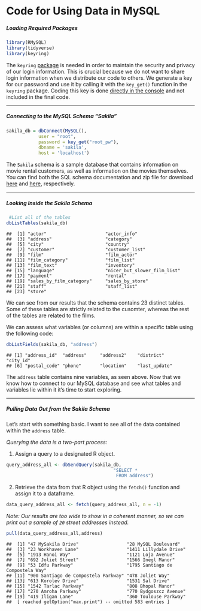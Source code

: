 Code for Using Data in MySQL
================

##### *Loading Required Packages*

``` r
library(RMySQL)
library(tidyverse)
library(keyring)
```

The `keyring`
[package](https://www.r-bloggers.com/how-to-hide-a-password-in-r-with-the-keyring-package/)
is needed in order to maintain the security and privacy of our login
information. This is crucial because we do not want to share login
information when we distribute our code to others. We generate a key for
our password and use it by calling it with the `key_get()` function in
the `keyring` package. Coding this key is done [directly in the
console](https://www.infoworld.com/article/3320999/r-tip-keep-your-passwords-and-tokens-secure-with-the-keyring-package.html)
and not included in the final code.

-----

##### *Connecting to the MySQL Schema “Sakila”*

``` r
sakila_db = dbConnect(MySQL(),
            user = "root",
            password = key_get("root_pw"),
            dbname = 'sakila',
            host = 'localhost')
```

The `Sakila` schema is a sample database that contains information on
movie rental customers, as well as information on the movies themselves.
You can find both the SQL schema documentation and zip file for download
[here](https://dev.mysql.com/doc/sakila/en/) and
[here](https://downloads.mysql.com/docs/sakila-db.zip), respectively.

-----

##### *Looking Inside the Sakila Schema*

``` r
 #List all of the tables
dbListTables(sakila_db)
```

    ##  [1] "actor"                      "actor_info"                
    ##  [3] "address"                    "category"                  
    ##  [5] "city"                       "country"                   
    ##  [7] "customer"                   "customer_list"             
    ##  [9] "film"                       "film_actor"                
    ## [11] "film_category"              "film_list"                 
    ## [13] "film_text"                  "inventory"                 
    ## [15] "language"                   "nicer_but_slower_film_list"
    ## [17] "payment"                    "rental"                    
    ## [19] "sales_by_film_category"     "sales_by_store"            
    ## [21] "staff"                      "staff_list"                
    ## [23] "store"

We can see from our results that the schema contains 23 distinct tables.
Some of these tables are strictly related to the cusomter, whereas the
rest of the tables are related to the films.

We can assess what variables (or columns) are within a specific table
using the following code:

``` r
dbListFields(sakila_db, "address")
```

    ## [1] "address_id"  "address"     "address2"    "district"    "city_id"    
    ## [6] "postal_code" "phone"       "location"    "last_update"

The `address` table contains nine variables, as seen above. Now that we
know how to connect to our MySQL database and see what tables and
variables lie within it it’s time to start exploring.

-----

##### *Pulling Data Out from the Sakila Schema*

Let’s start with something basic. I want to see all of the data
contained within the `address` table.

*Querying the data is a two-part process:*

1.  Assign a query to a designated R object.

<!-- end list -->

``` r
query_address_all <- dbSendQuery(sakila_db, 
                                        "SELECT *
                                         FROM address")
```

2.  Retrieve the data from that R object using the `fetch()` function
    and assign it to a dataframe.

<!-- end list -->

``` r
data_query_address_all <- fetch(query_address_all, n = -1)
```

*Note: Our results are too wide to show in a coherent manner, so we can
print out a sample of `20` street addresses instead.*

``` r
pull(data_query_address_all,address)
```

    ##  [1] "47 MySakila Drive"                  "28 MySQL Boulevard"                
    ##  [3] "23 Workhaven Lane"                  "1411 Lillydale Drive"              
    ##  [5] "1913 Hanoi Way"                     "1121 Loja Avenue"                  
    ##  [7] "692 Joliet Street"                  "1566 Inegl Manor"                  
    ##  [9] "53 Idfu Parkway"                    "1795 Santiago de Compostela Way"   
    ## [11] "900 Santiago de Compostela Parkway" "478 Joliet Way"                    
    ## [13] "613 Korolev Drive"                  "1531 Sal Drive"                    
    ## [15] "1542 Tarlac Parkway"                "808 Bhopal Manor"                  
    ## [17] "270 Amroha Parkway"                 "770 Bydgoszcz Avenue"              
    ## [19] "419 Iligan Lane"                    "360 Toulouse Parkway"              
    ##  [ reached getOption("max.print") -- omitted 583 entries ]

